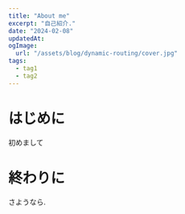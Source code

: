 ```yaml
---
title: "About me"
excerpt: "自己紹介."
date: "2024-02-08"
updatedAt: 
ogImage:
  url: "/assets/blog/dynamic-routing/cover.jpg"
tags:
  - tag1
  - tag2
---
```


# はじめに

初めまして


# 終わりに

さようなら.